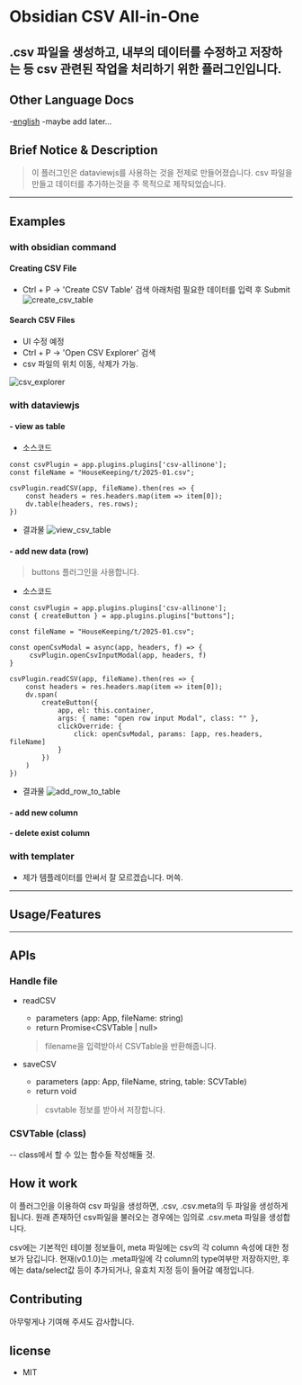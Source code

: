 # Obsidian CSV All-in-One

.csv 파일을 생성하고, 내부의 데이터를 수정하고 저장하는 등 csv 관련된 작업을 처리하기 위한 플러그인입니다.
----
## Other Language Docs
-[english](../README.md)
-maybe add later...

## Brief Notice & Description
> 이 플러그인은 dataviewjs를 사용하는 것을 전제로 만들어졌습니다.
> csv 파일을 만들고 데이터를 추가하는것을 주 목적으로 제작되었습니다.

----
## Examples
### with obsidian command
#### Creating CSV File

- Ctrl + P -> 'Create CSV Table' 검색
아래처럼 필요한 데이터를 입력 후 Submit
![create_csv_table](./images/create_csv_table.gif)

#### Search CSV Files
- UI 수정 예정
- Ctrl + P -> 'Open CSV Explorer' 검색
- csv 파일의 위치 이동, 삭제가 가능.

![csv_explorer](./images/csv_explorer.png)

### with dataviewjs

#### - view as table
- 소스코드
```dataviewjs
const csvPlugin = app.plugins.plugins['csv-allinone'];
const fileName = "HouseKeeping/t/2025-01.csv"; 

csvPlugin.readCSV(app, fileName).then(res => {
	const headers = res.headers.map(item => item[0]);
	dv.table(headers, res.rows);
})
```
- 결과물
![view_csv_table](./images/view_csv_table.png)


#### - add new data (row)
> buttons 플러그인을 사용합니다.
- 소스코드
```dataviewjs
const csvPlugin = app.plugins.plugins['csv-allinone'];
const { createButton } = app.plugins.plugins["buttons"];

const fileName = "HouseKeeping/t/2025-01.csv"; 

const openCsvModal = async(app, headers, f) => {
	 csvPlugin.openCsvInputModal(app, headers, f)
}

csvPlugin.readCSV(app, fileName).then(res => {
	const headers = res.headers.map(item => item[0]);
	dv.span(
	    createButton({
			app, el: this.container, 
			args: { name: "open row input Modal", class: "" },
			clickOverride: {
				click: openCsvModal, params: [app, res.headers, fileName]
			}
		})
	)
})
```
- 결과물
![add_row_to_table](./images/add_row_to_table.gif)

#### - add new column
#### - delete exist column


### with templater
- 제가 템플레이터를 안써서 잘 모르겠습니다. 머쓱.

----
## Usage/Features

----
## APIs
### Handle file
- readCSV
	- parameters (app: App, fileName: string)
	- return Promise<CSVTable | null>
	> filename을 입력받아서 CSVTable을 반환해줍니다.

- saveCSV
	- parameters (app: App, fileName, string, table: SCVTable)
	- return void
	> csvtable 정보를 받아서 저장합니다.

### CSVTable (class)
-- class에서 할 수 있는 함수들 작성해둘 것.


## How it work
이 플러그인을 이용하여 csv 파일을 생성하면, .csv, .csv.meta의 두 파일을 생성하게 됩니다.
원래 존재하던 csv파일을 불러오는 경우에는 임의로 .csv.meta 파일을 생성합니다.

csv에는 기본적인 테이블 정보들이, meta 파일에는 csv의 각 column 속성에 대한 정보가 담깁니다.
현재(v0.1.0)는 .meta파일에 각 column의 type여부만 저장하지만, 후에는 data/select값 등이 추가되거나, 유효치 지정 등이 들어갈 예정입니다.

## Contributing
아무렇게나 기여해 주셔도 감사합니다.


## license
- MIT